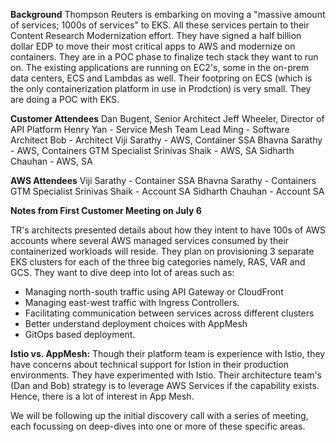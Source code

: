 **Background** 
Thompson Reuters is embarking on moving a "massive amount of services; 1000s of services" to EKS. All these services pertain to their Content Research Modernization effort. They have signed a half billion dollar EDP to move their most critical apps to AWS and modernize on containers. They are in a POC phase to finalize tech stack they want to run on. The existing applications are running on EC2's, some in the on-prem data centers, ECS and Lambdas as well. Their footpring on ECS (which is the only containerization platform in use in Prodction) is very small. They are doing a POC with EKS. 

**Customer Attendees**
Dan Bugent, Senior Architect
Jeff Wheeler, Director of API Platform
Henry Yan - Service Mesh Team Lead
Ming - Software Architect
Bob - Architect
Viji Sarathy - AWS, Container SSA
Bhavna Sarathy - AWS, Containers GTM Specialist
Srinivas Shaik - AWS, SA
Sidharth Chauhan - AWS, SA

**AWS Attendees**
Viji Sarathy - Container SSA
Bhavna Sarathy - Containers GTM Specialist
Srinivas Shaik - Account SA
Sidharth Chauhan - Account SA

**Notes from First Customer Meeting on July 6**

TR's architects presented details about how they intent to have 100s of AWS accounts where several AWS managed services consumed by their containerized workloads will reside. They plan on provisioning 3 separate EKS clusters for each of the three big categories namely, RAS, VAR and GCS. 
They want to dive deep into lot of areas such as:
- Managing north-south traffic using API Gateway or CloudFront
- Managing east-west traffic with Ingress Controllers.
- Facilitating communication between services across different clusters
- Better understand deployment choices with AppMesh
- GitOps based deployment.

**Istio vs. AppMesh:** 
Though their platform team is experience with Istio, they have concerns about technical support for Istion in their production environments. They have experimented with Istio. Their architecture team's (Dan and Bob) strategy is to leverage AWS Services if the capability exists. Hence, there is a lot of interest in App Mesh. 

We will be following up the initial discovery call with a series of meeting, each focussing on deep-dives into one or more of these specific areas.


